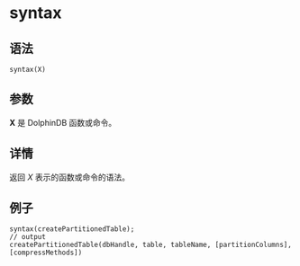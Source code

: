 # syntax

## 语法

`syntax(X)`

## 参数

**X** 是 DolphinDB 函数或命令。

## 详情

返回 *X* 表示的函数或命令的语法。

## 例子

```
syntax(createPartitionedTable);
// output
createPartitionedTable(dbHandle, table, tableName, [partitionColumns], [compressMethods])
```

